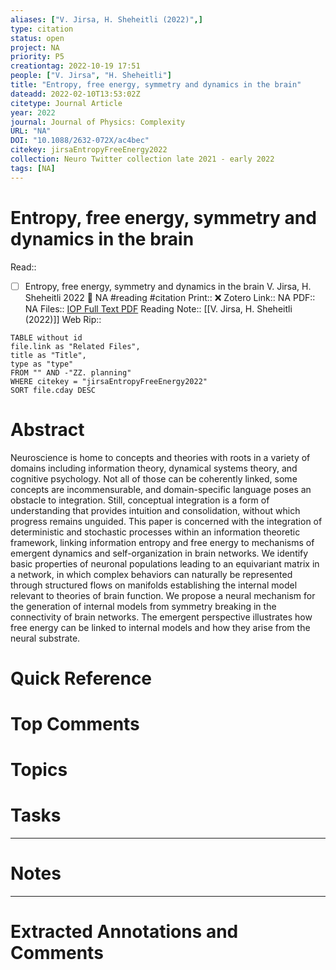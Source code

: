 ```yaml
---
aliases: ["V. Jirsa, H. Sheheitli (2022)",]
type: citation
status: open
project: NA
priority: P5
creationtag: 2022-10-19 17:51
people: ["V. Jirsa", "H. Sheheitli"]
title: "Entropy, free energy, symmetry and dynamics in the brain"
dateadd: 2022-02-10T13:53:02Z
citetype: Journal Article
year: 2022
journal: Journal of Physics: Complexity
URL: "NA"
DOI: "10.1088/2632-072X/ac4bec"
citekey: jirsaEntropyFreeEnergy2022
collection: Neuro Twitter collection late 2021 - early 2022
tags: [NA]
---
```


# Entropy, free energy, symmetry and dynamics in the brain
Read:: 
- [ ] Entropy, free energy, symmetry and dynamics in the brain V. Jirsa, H. Sheheitli 2022 🛫 NA #reading #citation
Print::  ❌
Zotero Link:: NA
PDF:: NA
Files:: [IOP Full Text PDF](file:////home/michaelt/Insync/m@tarlton.info/Google%20Drive/06.%20Zotero/storage/SWG7PDYU/Jirsa%20and%20Sheheitli%20-%202022%20-%20Entropy,%20free%20energy,%20symmetry%20and%20dynamics%20in%20the.pdf)
Reading Note:: [[V. Jirsa, H. Sheheitli (2022)]]
Web Rip:: 

```dataview
TABLE without id
file.link as "Related Files",
title as "Title",
type as "type"
FROM "" AND -"ZZ. planning"
WHERE citekey = "jirsaEntropyFreeEnergy2022" 
SORT file.cday DESC
```

# Abstract
Neuroscience is home to concepts and theories with roots in a variety of domains including information theory, dynamical systems theory, and cognitive psychology. Not all of those can be coherently linked, some concepts are incommensurable, and domain-specific language poses an obstacle to integration. Still, conceptual integration is a form of understanding that provides intuition and consolidation, without which progress remains unguided. This paper is concerned with the integration of deterministic and stochastic processes within an information theoretic framework, linking information entropy and free energy to mechanisms of emergent dynamics and self-organization in brain networks. We identify basic properties of neuronal populations leading to an equivariant matrix in a network, in which complex behaviors can naturally be represented through structured flows on manifolds establishing the internal model relevant to theories of brain function. We propose a neural mechanism for the generation of internal models from symmetry breaking in the connectivity of brain networks. The emergent perspective illustrates how free energy can be linked to internal models and how they arise from the neural substrate.

# Quick Reference


# Top Comments


# Topics


# Tasks


----
# Notes


----
# Extracted Annotations and Comments